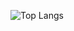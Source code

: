 ![Top Langs](https://github-readme-stats.vercel.app/api/top-langs/?username=ChInpard&layout=compact)
